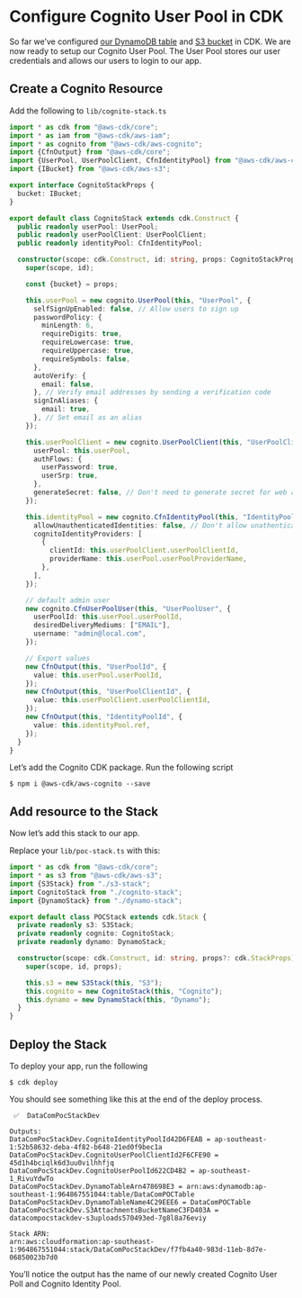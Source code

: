 # Configure Cognito User Pool in CDK

So far we’ve configured [our DynamoDB table](dynamo.md) and [S3 bucket](s3.md) in CDK. We are now ready to setup our Cognito User Pool. The User Pool stores our user credentials and allows our users to login to our app.

## Create a Cognito Resource

Add the following to `lib/cognito-stack.ts`

```typescript
import * as cdk from "@aws-cdk/core";
import * as iam from "@aws-cdk/aws-iam";
import * as cognito from "@aws-cdk/aws-cognito";
import {CfnOutput} from "@aws-cdk/core";
import {UserPool, UserPoolClient, CfnIdentityPool} from "@aws-cdk/aws-cognito";
import {IBucket} from "@aws-cdk/aws-s3";

export interface CognitoStackProps {
  bucket: IBucket;
}

export default class CognitoStack extends cdk.Construct {
  public readonly userPool: UserPool;
  public readonly userPoolClient: UserPoolClient;
  public readonly identityPool: CfnIdentityPool;

  constructor(scope: cdk.Construct, id: string, props: CognitoStackProps) {
    super(scope, id);

    const {bucket} = props;

    this.userPool = new cognito.UserPool(this, "UserPool", {
      selfSignUpEnabled: false, // Allow users to sign up
      passwordPolicy: {
        minLength: 6,
        requireDigits: true,
        requireLowercase: true,
        requireUppercase: true,
        requireSymbols: false,
      },
      autoVerify: {
        email: false,
      }, // Verify email addresses by sending a verification code
      signInAliases: {
        email: true,
      }, // Set email as an alias
    });

    this.userPoolClient = new cognito.UserPoolClient(this, "UserPoolClient", {
      userPool: this.userPool,
      authFlows: {
        userPassword: true,
        userSrp: true,
      },
      generateSecret: false, // Don't need to generate secret for web app running on browsers
    });

    this.identityPool = new cognito.CfnIdentityPool(this, "IdentityPool", {
      allowUnauthenticatedIdentities: false, // Don't allow unathenticated users
      cognitoIdentityProviders: [
        {
          clientId: this.userPoolClient.userPoolClientId,
          providerName: this.userPool.userPoolProviderName,
        },
      ],
    });

    // default admin user
    new cognito.CfnUserPoolUser(this, "UserPoolUser", {
      userPoolId: this.userPool.userPoolId,
      desiredDeliveryMediums: ["EMAIL"],
      username: "admin@local.com",
    });

    // Export values
    new CfnOutput(this, "UserPoolId", {
      value: this.userPool.userPoolId,
    });
    new CfnOutput(this, "UserPoolClientId", {
      value: this.userPoolClient.userPoolClientId,
    });
    new CfnOutput(this, "IdentityPoolId", {
      value: this.identityPool.ref,
    });
  }
}
```

Let’s add the Cognito CDK package. Run the following script

```shell
$ npm i @aws-cdk/aws-cognito --save
```

## Add resource to the Stack

Now let’s add this stack to our app.

Replace your `lib/poc-stack.ts` with this:

```typescript
import * as cdk from "@aws-cdk/core";
import * as s3 from "@aws-cdk/aws-s3";
import {S3Stack} from "./s3-stack";
import CognitoStack from "./cognito-stack";
import {DynamoStack} from "./dynamo-stack";

export default class POCStack extends cdk.Stack {
  private readonly s3: S3Stack;
  private readonly cognito: CognitoStack;
  private readonly dynamo: DynamoStack;

  constructor(scope: cdk.Construct, id: string, props?: cdk.StackProps) {
    super(scope, id, props);

    this.s3 = new S3Stack(this, "S3");
    this.cognito = new CognitoStack(this, "Cognito");
    this.dynamo = new DynamoStack(this, "Dynamo");
  }
}
```

## Deploy the Stack

To deploy your app, run the following

```shell
$ cdk deploy
```

You should see something like this at the end of the deploy process.

```shell
 ✅  DataComPocStackDev

Outputs:
DataComPocStackDev.CognitoIdentityPoolId42D6FEAB = ap-southeast-1:52b58632-deba-4f82-b648-21ed0f9bec1a
DataComPocStackDev.CognitoUserPoolClientId2F6CFE90 = 45d1h4bciqlk6d3uu0vilhhfjq
DataComPocStackDev.CognitoUserPoolId622CD4B2 = ap-southeast-1_RivuYdwTo
DataComPocStackDev.DynamoTableArn478698E3 = arn:aws:dynamodb:ap-southeast-1:964867551044:table/DataComPOCTable
DataComPocStackDev.DynamoTableName4C29EEE6 = DataComPOCTable
DataComPocStackDev.S3AttachmentsBucketNameC3FD403A = datacompocstackdev-s3uploads570493ed-7g8l8a76eviy

Stack ARN:
arn:aws:cloudformation:ap-southeast-1:964867551044:stack/DataComPocStackDev/f7fb4a40-983d-11eb-8d7e-06850023b7d0
```

You’ll notice the output has the name of our newly created Cognito User Poll and Cognito Identity Pool.